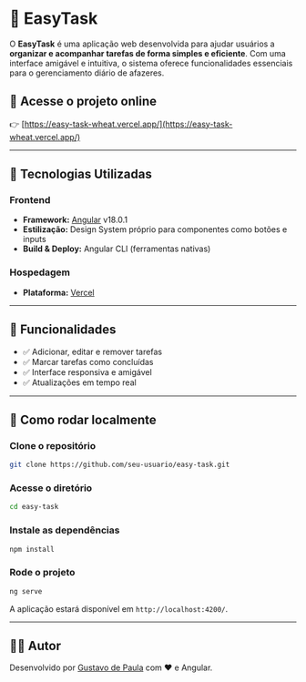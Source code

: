 
# 📝 EasyTask

O **EasyTask** é uma aplicação web desenvolvida para ajudar usuários a **organizar e acompanhar tarefas de forma simples e eficiente**. Com uma interface amigável e intuitiva, o sistema oferece funcionalidades essenciais para o gerenciamento diário de afazeres.

## 🔗 Acesse o projeto online
👉 [https://easy-task-wheat.vercel.app/](https://easy-task-wheat.vercel.app/)

---

## 🚀 Tecnologias Utilizadas

### Frontend
- **Framework:** [Angular](https://angular.io/) v18.0.1
- **Estilização:** Design System próprio para componentes como botões e inputs
- **Build & Deploy:** Angular CLI (ferramentas nativas)

### Hospedagem
- **Plataforma:** [Vercel](https://vercel.com/)

---

## 📌 Funcionalidades

- ✅ Adicionar, editar e remover tarefas
- ✅ Marcar tarefas como concluídas
- ✅ Interface responsiva e amigável
- ✅ Atualizações em tempo real

---

## 📂 Como rodar localmente


### Clone o repositório
```bash
git clone https://github.com/seu-usuario/easy-task.git
```

### Acesse o diretório
```bash
cd easy-task
```

### Instale as dependências
```bash
npm install
```

### Rode o projeto
```bash
ng serve
```

A aplicação estará disponível em `http://localhost:4200/`.

---

## 👨‍💻 Autor

Desenvolvido por [Gustavo de Paula](https://github.com/gusdepaula) com ❤️ e Angular.
